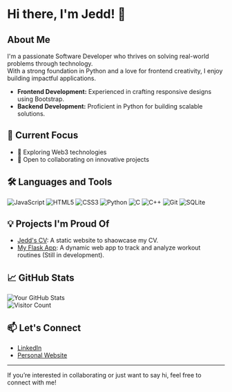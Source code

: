 # Hi there, I'm Jedd! 👋

## About Me

I'm a passionate Software Developer who thrives on solving real-world problems through technology.  
With a strong foundation in Python and a love for frontend creativity, I enjoy building impactful applications.  

- **Frontend Development:** Experienced in crafting responsive designs using Bootstrap.  
- **Backend Development:** Proficient in Python for building scalable solutions.  

## 🔭 Current Focus

- 🌱 Exploring Web3 technologies  
- 💼 Open to collaborating on innovative projects  

## 🛠️ Languages and Tools

![JavaScript](https://img.shields.io/badge/-JavaScript-F7DF1E?logo=javascript&logoColor=black&style=flat)
![HTML5](https://img.shields.io/badge/-HTML5-E34F26?logo=html5&logoColor=white&style=flat)
![CSS3](https://img.shields.io/badge/-CSS3-1572B6?logo=css3&logoColor=white&style=flat)
![Python](https://img.shields.io/badge/-Python-3776AB?logo=python&logoColor=white&style=flat)
![C](https://img.shields.io/badge/-C-A8B9CC?logo=c&logoColor=black&style=flat)
![C++](https://img.shields.io/badge/-C++-00599C?logo=c%2B%2B&logoColor=white&style=flat)
![Git](https://img.shields.io/badge/-Git-F05032?logo=git&logoColor=white&style=flat)
![SQLite](https://img.shields.io/badge/SQLite-003B57?logo=git&logoColor=white&style=flat)

## 💡 Projects I'm Proud Of

- [Jedd's CV](https://github.com/jeddiot/jedd-cv): A static website to shaowcase my CV.
- [My Flask App](https://github.com/jeddiot/my-flask-app): A dynamic web app to track and analyze workout routines (Still in development).

## 📈 GitHub Stats

![Your GitHub Stats](https://github-readme-stats.vercel.app/api?username=jeddiot&show_icons=true&theme=radical)  
![Visitor Count](https://komarev.com/ghpvc/?username=jeddiot&color=blue)

## 📫 Let's Connect

- [LinkedIn](https://www.linkedin.com/in/cheng-chun-yang/)  
- [Personal Website](https://jeddiot.github.io/jedd-cv/)  

---

If you’re interested in collaborating or just want to say hi, feel free to connect with me!
